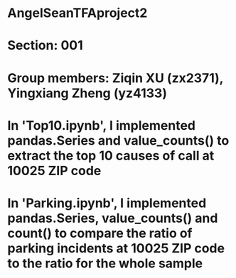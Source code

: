 # AngelSeanTFAproject2
# Section: 001
# Group members: Ziqin XU (zx2371), Yingxiang Zheng (yz4133)
# In 'Top10.ipynb', I implemented pandas.Series and value_counts() to extract the top 10 causes of call at 10025 ZIP code
# In 'Parking.ipynb', I implemented pandas.Series, value_counts() and count() to compare the ratio of parking incidents at 10025 ZIP code to the ratio for the whole sample